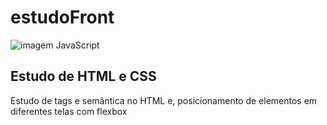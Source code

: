 # estudoFront

![imagem JavaScript](https://tolustar.com/wp-content/uploads/2020/02/Front-end-Development.jpeg)

<h2>Estudo de HTML e CSS</H2>
<p>Estudo de tags e semântica no HTML e, posicionamento de elementos em diferentes telas com flexbox </p>
